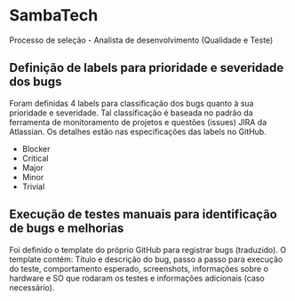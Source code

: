 # SambaTech
Processo de seleção - Analista de desenvolvimento (Qualidade e Teste)

## Definição de labels para prioridade e severidade dos bugs
Foram definidas 4 labels para classificação dos bugs quanto à sua prioridade e severidade. Tal classificação é baseada no padrão da ferramenta de monitoramento de projetos e questões (issues) JIRA da Atlassian. Os detalhes estão nas especificações das labels no GitHub.
* Blocker
* Critical
* Major
* Minor
* Trivial

## Execução de testes manuais para identificação de bugs e melhorias
Foi definido o template do próprio GitHub para registrar bugs (traduzido). O template contém: Título e descrição do bug, passo a passo para execução do teste, comportamento esperado, screenshots, informações sobre o hardware e SO que rodaram os testes e informações adicionais (caso necessário).
